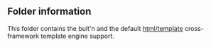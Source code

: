 ## Folder information

This folder contains the buit'n and the default [html/template](https://golang.org/pkg/text/template) cross-framework template engine support.
